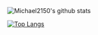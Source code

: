 <img align="center" src="https://github-readme-stats.vercel.app/api?username=Michael2150&show_icons=true&include_all_commits=true&theme=buefy&hide_border=true" alt="Michael2150's github stats" />

[![Top Langs](https://github-readme-stats.vercel.app/api/top-langs/?username=Michael2150&langs_count=3&hide=C,HTML)](https://github.com/anuraghazra/github-readme-stats)
